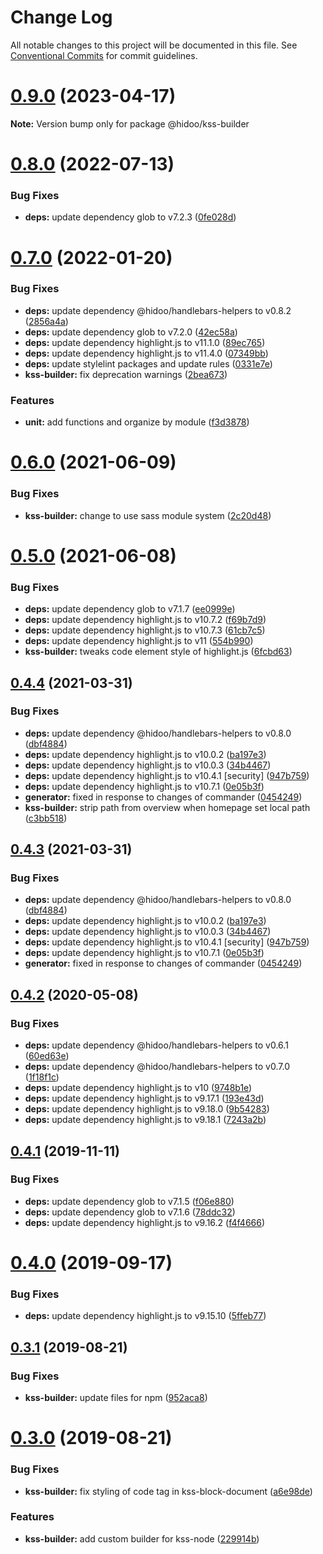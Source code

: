 # Change Log

All notable changes to this project will be documented in this file.
See [Conventional Commits](https://conventionalcommits.org) for commit guidelines.

# [0.9.0](https://github.com/hidoo/unit-sass/compare/v0.8.0...v0.9.0) (2023-04-17)

**Note:** Version bump only for package @hidoo/kss-builder





# [0.8.0](https://github.com/hidoo/unit-sass/compare/v0.7.0...v0.8.0) (2022-07-13)


### Bug Fixes

* **deps:** update dependency glob to v7.2.3 ([0fe028d](https://github.com/hidoo/unit-sass/commit/0fe028d939f2592945ed978a70a75279f24344dc))





# [0.7.0](https://github.com/hidoo/unit-sass/compare/v0.6.0...v0.7.0) (2022-01-20)


### Bug Fixes

* **deps:** update dependency @hidoo/handlebars-helpers to v0.8.2 ([2856a4a](https://github.com/hidoo/unit-sass/commit/2856a4a6d9d705b9c3c5f13dda17b02c9549476f))
* **deps:** update dependency glob to v7.2.0 ([42ec58a](https://github.com/hidoo/unit-sass/commit/42ec58a515f52c9c89d3d19480315b5b99b25be9))
* **deps:** update dependency highlight.js to v11.1.0 ([89ec765](https://github.com/hidoo/unit-sass/commit/89ec765f00931ee10488e76a67bf38d958a8468e))
* **deps:** update dependency highlight.js to v11.4.0 ([07349bb](https://github.com/hidoo/unit-sass/commit/07349bbe1d2b62d14680dc9331c0222916e6637f))
* **deps:** update stylelint packages and update rules ([0331e7e](https://github.com/hidoo/unit-sass/commit/0331e7e860bb7ab2980602c8f23f355f371d0d22))
* **kss-builder:** fix deprecation warnings ([2bea673](https://github.com/hidoo/unit-sass/commit/2bea673be62c62e55e2aec6c6272ceb7ee2315ef))


### Features

* **unit:** add functions and organize by module ([f3d3878](https://github.com/hidoo/unit-sass/commit/f3d387888ff96574b430658f5f2902777fa728b1))





# [0.6.0](https://github.com/hidoo/unit-sass/compare/v0.5.0...v0.6.0) (2021-06-09)


### Bug Fixes

* **kss-builder:** change to use sass module system ([2c20d48](https://github.com/hidoo/unit-sass/commit/2c20d48811550940d97367a051a61aef37e4c102))





# [0.5.0](https://github.com/hidoo/unit-sass/compare/v0.4.4...v0.5.0) (2021-06-08)


### Bug Fixes

* **deps:** update dependency glob to v7.1.7 ([ee0999e](https://github.com/hidoo/unit-sass/commit/ee0999e8e366b128c9111c4121398abbf9918530))
* **deps:** update dependency highlight.js to v10.7.2 ([f69b7d9](https://github.com/hidoo/unit-sass/commit/f69b7d932b3188959b58f225137952a6a77a6106))
* **deps:** update dependency highlight.js to v10.7.3 ([61cb7c5](https://github.com/hidoo/unit-sass/commit/61cb7c5826eb6c8e7232b57b59e2310ceec03cad))
* **deps:** update dependency highlight.js to v11 ([554b990](https://github.com/hidoo/unit-sass/commit/554b99020c3e15ddf11097c47947fa124ae58e1d))
* **kss-builder:** tweaks code element style of highlight.js ([6fcbd63](https://github.com/hidoo/unit-sass/commit/6fcbd63161c0aade3531b460974813ff89c2571e))





## [0.4.4](https://github.com/hidoo/unit-sass/compare/v0.4.2...v0.4.4) (2021-03-31)


### Bug Fixes

* **deps:** update dependency @hidoo/handlebars-helpers to v0.8.0 ([dbf4884](https://github.com/hidoo/unit-sass/commit/dbf4884422adc724102f0286f6e02a680b2f561c))
* **deps:** update dependency highlight.js to v10.0.2 ([ba197e3](https://github.com/hidoo/unit-sass/commit/ba197e3a5c90ca9ccc18c2a7ec7a86dbecd084ab))
* **deps:** update dependency highlight.js to v10.0.3 ([34b4467](https://github.com/hidoo/unit-sass/commit/34b44676282d19b31ca44759f9704a34a15787f0))
* **deps:** update dependency highlight.js to v10.4.1 [security] ([947b759](https://github.com/hidoo/unit-sass/commit/947b759a2cda589f616d8e6200e0b0a39321224c))
* **deps:** update dependency highlight.js to v10.7.1 ([0e05b3f](https://github.com/hidoo/unit-sass/commit/0e05b3f7dc88f4958bd5522c28f830ba5acb7064))
* **generator:** fixed in response to changes of commander ([0454249](https://github.com/hidoo/unit-sass/commit/045424935b894adab654c849efd66ee7e5353ded))
* **kss-builder:** strip path from overview when homepage set local path ([c3bb518](https://github.com/hidoo/unit-sass/commit/c3bb5186a7f8b7806a53bf17d1bb80cf02deb638))





## [0.4.3](https://github.com/hidoo/unit-sass/compare/v0.4.2...v0.4.3) (2021-03-31)


### Bug Fixes

* **deps:** update dependency @hidoo/handlebars-helpers to v0.8.0 ([dbf4884](https://github.com/hidoo/unit-sass/commit/dbf4884422adc724102f0286f6e02a680b2f561c))
* **deps:** update dependency highlight.js to v10.0.2 ([ba197e3](https://github.com/hidoo/unit-sass/commit/ba197e3a5c90ca9ccc18c2a7ec7a86dbecd084ab))
* **deps:** update dependency highlight.js to v10.0.3 ([34b4467](https://github.com/hidoo/unit-sass/commit/34b44676282d19b31ca44759f9704a34a15787f0))
* **deps:** update dependency highlight.js to v10.4.1 [security] ([947b759](https://github.com/hidoo/unit-sass/commit/947b759a2cda589f616d8e6200e0b0a39321224c))
* **deps:** update dependency highlight.js to v10.7.1 ([0e05b3f](https://github.com/hidoo/unit-sass/commit/0e05b3f7dc88f4958bd5522c28f830ba5acb7064))
* **generator:** fixed in response to changes of commander ([0454249](https://github.com/hidoo/unit-sass/commit/045424935b894adab654c849efd66ee7e5353ded))





## [0.4.2](https://github.com/hidoo/unit-sass/compare/v0.4.1...v0.4.2) (2020-05-08)


### Bug Fixes

* **deps:** update dependency @hidoo/handlebars-helpers to v0.6.1 ([60ed63e](https://github.com/hidoo/unit-sass/commit/60ed63e96f188eed69774f4e945698bca55e2b5e))
* **deps:** update dependency @hidoo/handlebars-helpers to v0.7.0 ([1f18f1c](https://github.com/hidoo/unit-sass/commit/1f18f1cfe29fe37794de7508cb0c1256edc3ac9e))
* **deps:** update dependency highlight.js to v10 ([9748b1e](https://github.com/hidoo/unit-sass/commit/9748b1eb73fa84e0a966f9a91f7a097dba0cb695))
* **deps:** update dependency highlight.js to v9.17.1 ([193e43d](https://github.com/hidoo/unit-sass/commit/193e43d33d6272fdd2451bbb507a990de255b156))
* **deps:** update dependency highlight.js to v9.18.0 ([9b54283](https://github.com/hidoo/unit-sass/commit/9b54283bf2e60c5c51ec40fcd8f729af70e54ad6))
* **deps:** update dependency highlight.js to v9.18.1 ([7243a2b](https://github.com/hidoo/unit-sass/commit/7243a2bb609a9c715e7890ad16baf84dffa4e0d9))





## [0.4.1](https://github.com/hidoo/unit-sass/compare/v0.4.0...v0.4.1) (2019-11-11)


### Bug Fixes

* **deps:** update dependency glob to v7.1.5 ([f06e880](https://github.com/hidoo/unit-sass/commit/f06e880))
* **deps:** update dependency glob to v7.1.6 ([78ddc32](https://github.com/hidoo/unit-sass/commit/78ddc32))
* **deps:** update dependency highlight.js to v9.16.2 ([f4f4666](https://github.com/hidoo/unit-sass/commit/f4f4666))





# [0.4.0](https://github.com/hidoo/unit-sass/compare/v0.3.1...v0.4.0) (2019-09-17)


### Bug Fixes

* **deps:** update dependency highlight.js to v9.15.10 ([5ffeb77](https://github.com/hidoo/unit-sass/commit/5ffeb77))





## [0.3.1](https://github.com/hidoo/unit-sass/compare/v0.3.0...v0.3.1) (2019-08-21)


### Bug Fixes

* **kss-builder:** update files for npm ([952aca8](https://github.com/hidoo/unit-sass/commit/952aca8))





# [0.3.0](https://github.com/hidoo/unit-sass/compare/v0.2.0...v0.3.0) (2019-08-21)


### Bug Fixes

* **kss-builder:** fix styling of code tag in kss-block-document ([a6e98de](https://github.com/hidoo/unit-sass/commit/a6e98de))


### Features

* **kss-builder:** add custom builder for kss-node ([229914b](https://github.com/hidoo/unit-sass/commit/229914b))
